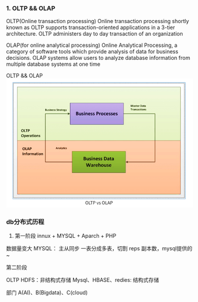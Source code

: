 
### 1. OLTP && OLAP
OLTP(Online transaction processing) Online transaction processing shortly known as OLTP supports transaction-oriented applications in a 3-tier architecture. OLTP administers day to day transaction of an organization

OLAP(for online analytical processing) Online Analytical Processing, a category of software tools which provide analysis of data for business decisions. OLAP systems allow users to analyze database information from multiple database systems at one time

OLTP && OLAP
<img src="./assets/diff.png">

### db分布式历程
1. 第一阶段
innux + MYSQL + Aparch + PHP

数据量变大
MYSQL： 主从同步
一表分成多表，切割
reps 副本数，mysql提供的~


第二阶段


OLTP
HDFS：非结构式存储
Mysql、HBASE、redies: 结构式存储


部门
A(AI)、B(Bigdata)、C(cloud)